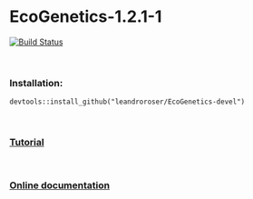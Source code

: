 <span><h1> EcoGenetics-1.2.1-1 </h1> [![Build Status](https://travis-ci.org/leandroroser/EcoGenetics-devel.svg?branch=master)](https://travis-ci.org/leandroroser/EcoGenetics-devel)</span>


<br/>

<h3>Installation:</h3>

```
devtools::install_github("leandroroser/EcoGenetics-devel")
```

<br/>


<h3><a href=https://leandroroser.github.io/EcoGenetics-Tutorial/> Tutorial </a></h3>

<br/>

<h3><a href=https://leandroroser.github.io/EcoGenetics-documentation/> Online documentation </a></h3>



